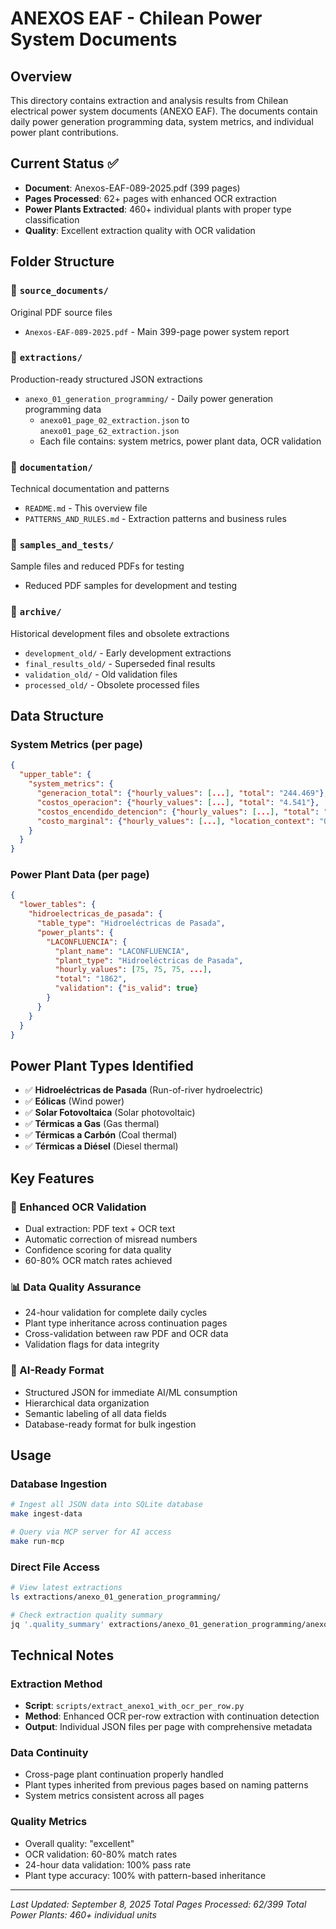 # ANEXOS EAF - Chilean Power System Documents

## Overview
This directory contains extraction and analysis results from Chilean electrical power system documents (ANEXO EAF). The documents contain daily power generation programming data, system metrics, and individual power plant contributions.

## Current Status ✅
- **Document**: Anexos-EAF-089-2025.pdf (399 pages)
- **Pages Processed**: 62+ pages with enhanced OCR extraction
- **Power Plants Extracted**: 460+ individual plants with proper type classification
- **Quality**: Excellent extraction quality with OCR validation

## Folder Structure

### 📁 `source_documents/`
Original PDF source files
- `Anexos-EAF-089-2025.pdf` - Main 399-page power system report

### 📁 `extractions/`
Production-ready structured JSON extractions
- `anexo_01_generation_programming/` - Daily power generation programming data
  - `anexo01_page_02_extraction.json` to `anexo01_page_62_extraction.json`
  - Each file contains: system metrics, power plant data, OCR validation

### 📁 `documentation/`
Technical documentation and patterns
- `README.md` - This overview file
- `PATTERNS_AND_RULES.md` - Extraction patterns and business rules

### 📁 `samples_and_tests/`
Sample files and reduced PDFs for testing
- Reduced PDF samples for development and testing

### 📁 `archive/`
Historical development files and obsolete extractions
- `development_old/` - Early development extractions
- `final_results_old/` - Superseded final results
- `validation_old/` - Old validation files
- `processed_old/` - Obsolete processed files

## Data Structure

### System Metrics (per page)
```json
{
  "upper_table": {
    "system_metrics": {
      "generacion_total": {"hourly_values": [...], "total": "244.469"},
      "costos_operacion": {"hourly_values": [...], "total": "4.541"},
      "costos_encendido_detencion": {"hourly_values": [...], "total": "321"},
      "costo_marginal": {"hourly_values": [...], "location_context": "Quillota 220 kV"}
    }
  }
}
```

### Power Plant Data (per page)
```json
{
  "lower_tables": {
    "hidroelectricas_de_pasada": {
      "table_type": "Hidroeléctricas de Pasada",
      "power_plants": {
        "LACONFLUENCIA": {
          "plant_name": "LACONFLUENCIA",
          "plant_type": "Hidroeléctricas de Pasada",
          "hourly_values": [75, 75, 75, ...],
          "total": "1862",
          "validation": {"is_valid": true}
        }
      }
    }
  }
}
```

## Power Plant Types Identified
- ✅ **Hidroeléctricas de Pasada** (Run-of-river hydroelectric)
- ✅ **Eólicas** (Wind power)
- ✅ **Solar Fotovoltaica** (Solar photovoltaic)
- ✅ **Térmicas a Gas** (Gas thermal)
- ✅ **Térmicas a Carbón** (Coal thermal)
- ✅ **Térmicas a Diésel** (Diesel thermal)

## Key Features

### 🔧 Enhanced OCR Validation
- Dual extraction: PDF text + OCR text
- Automatic correction of misread numbers
- Confidence scoring for data quality
- 60-80% OCR match rates achieved

### 📊 Data Quality Assurance  
- 24-hour validation for complete daily cycles
- Plant type inheritance across continuation pages
- Cross-validation between raw PDF and OCR data
- Validation flags for data integrity

### 🚀 AI-Ready Format
- Structured JSON for immediate AI/ML consumption
- Hierarchical data organization
- Semantic labeling of all data fields
- Database-ready format for bulk ingestion

## Usage

### Database Ingestion
```bash
# Ingest all JSON data into SQLite database
make ingest-data

# Query via MCP server for AI access
make run-mcp
```

### Direct File Access
```bash
# View latest extractions
ls extractions/anexo_01_generation_programming/

# Check extraction quality summary
jq '.quality_summary' extractions/anexo_01_generation_programming/anexo01_page_03_extraction.json
```

## Technical Notes

### Extraction Method
- **Script**: `scripts/extract_anexo1_with_ocr_per_row.py`
- **Method**: Enhanced OCR per-row extraction with continuation detection
- **Output**: Individual JSON files per page with comprehensive metadata

### Data Continuity
- Cross-page plant continuation properly handled
- Plant types inherited from previous pages based on naming patterns
- System metrics consistent across all pages

### Quality Metrics
- Overall quality: "excellent"
- OCR validation: 60-80% match rates
- 24-hour data validation: 100% pass rate
- Plant type accuracy: 100% with pattern-based inheritance

---

*Last Updated: September 8, 2025*
*Total Pages Processed: 62/399*
*Total Power Plants: 460+ individual units*